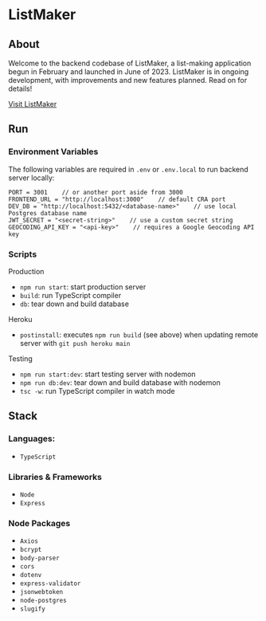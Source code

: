 # ListMaker

## About

Welcome to the backend codebase of ListMaker, a list-making application begun in February and
launched in June of 2023. ListMaker is in ongoing development, with improvements and new features
planned. Read on for details!

[Visit ListMaker](https://mylistmaker.netlify.com)

## Run

### Environment Variables

The following variables are required in `.env` or `.env.local` to run backend server locally:

```
PORT = 3001    // or another port aside from 3000
FRONTEND_URL = "http://localhost:3000"    // default CRA port
DEV_DB = "http://localhost:5432/<database-name>"    // use local Postgres database name
JWT_SECRET = "<secret-string>"    // use a custom secret string
GEOCODING_API_KEY = "<api-key>"    // requires a Google Geocoding API key
```

### Scripts

Production

- `npm run start`: start production server
- `build`: run TypeScript compiler
- `db`: tear down and build database

Heroku

- `postinstall`: executes `npm run build` (see above) when updating remote server with
  `git push heroku main`

Testing

- `npm run start:dev`: start testing server with nodemon
- `npm run db:dev`: tear down and build database with nodemon
- `tsc -w`: run TypeScript compiler in watch mode

## Stack

### Languages:

- `TypeScript`

### Libraries &amp; Frameworks

- `Node`
- `Express`

### Node Packages

- `Axios`
- `bcrypt`
- `body-parser`
- `cors`
- `dotenv`
- `express-validator`
- `jsonwebtoken`
- `node-postgres`
- `slugify`
